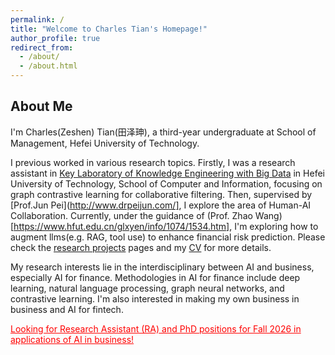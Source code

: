 ```yaml
---
permalink: /
title: "Welcome to Charles Tian's Homepage!"
author_profile: true
redirect_from: 
  - /about/
  - /about.html
---
```


## About Me

I'm Charles(Zeshen) Tian(田泽珅), a third-year undergraduate at School of Management, Hefei University of Technology.

I previous worked in various research topics. Firstly, I was a research assistant in [Key Laboratory of Knowledge Engineering with Big Data](https://lab.zhonghuapu.com/) in Hefei University of Technology, School of Computer and Information, focusing on graph contrastive learning for collaborative filtering. Then, supervised by [Prof.Jun Pei](http://www.drpeijun.com/], I explore the area of Human-AI Collaboration. Currently, under the guidance of (Prof. Zhao Wang)[https://www.hfut.edu.cn/glxyen/info/1074/1534.htm], I'm exploring how to augment llms(e.g. RAG, tool use) to enhance financial risk prediction. Please check the [research projects]() pages and my [CV](https://zeshentian.github.io/files/CV.pdf) for more details.

My research interests lie in the interdisciplinary between AI and business, especially AI for finance. Methodologies in AI for finance include deep learning, natural language processing, graph neural networks, and contrastive learning. I'm also interested in making my own business in business and AI for fintech. 



<span style="color:red;"><u>Looking for Research Assistant (RA) and PhD positions for Fall 2026 in applications of AI in business!</u></span>

